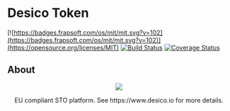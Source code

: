 # Desico Token

[![https://badges.frapsoft.com/os/mit/mit.svg?v=102](https://badges.frapsoft.com/os/mit/mit.svg?v=102)](https://opensource.org/licenses/MIT)
[![Build Status](https://travis-ci.org/Desico/desico-token.svg?branch=master)](https://travis-ci.org/Desico/desico-token)
[![Coverage Status](https://coveralls.io/repos/github/Desico/desico-token/badge.svg?branch=master)](https://coveralls.io/github/Desico/desico-token?branch=master)

## About

<p align="center">
  <img src="https://www.desico.io/images/logo.png">
</p>
<p align="center">
  EU compliant STO platform. See https://www.desico.io for more details.
</p>
